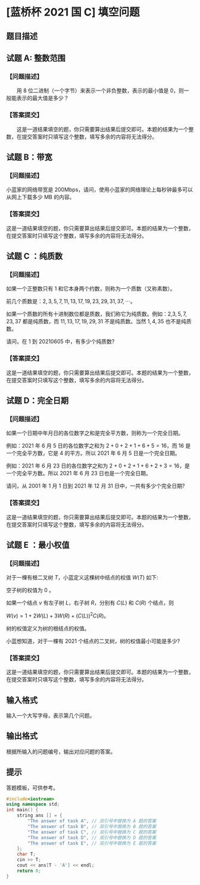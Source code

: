 # [蓝桥杯 2021 国 C] 填空问题

## 题目描述

## 试题 A: 整数范围

### 【问题描述】

  用 $8$ 位二进制（一个字节）来表示一个非负整数，表示的最小值是 $0$，则一般能表示的最大值是多少？

### 【答案提交】

  这是一道结果填空的题，你只需要算出结果后提交即可。本题的结果为一个整数，在提交答案时只填写这个整数，填写多余的内容将无法得分。
  
## 试题 B：带宽

### 【问题描述】

小蓝家的网络带宽是 $200 \mathrm{Mbps}$，请问，使用小蓝家的网络理论上每秒钟最多可以从网上下载多少 $\mathrm{MB}$ 的内容。

### 【答案提交】

这是一道结果填空的题，你只需要算出结果后提交即可。本题的结果为一个整数，在提交答案时只填写这个整数，填写多余的内容将无法得分。
  
## 试题 C ：纯质数

### 【问题描述】

如果一个正整数只有 $1$  和它本身两个约数，则称为一个质数（又称素数）。

前几个质数是：$2,3,5,7,11,13,17,19,23,29,31,37,\cdots$。

如果一个质数的所有十进制数位都是质数，我们称它为纯质数。例如：2,$3,5,7,23,37$ 都是纯质数，而 $11,13,17,19,29,31$ 不是纯质数。当然 $1,4,35$ 也不是纯质数。

请问，在 $1$  到 $20210605$  中，有多少个纯质数?

### 【答案提交】

这是一道结果填空的题，你只需要算出结果后提交即可。本题的结果为一个整数，在提交答案时只填写这个整数，填写多余的内容将无法得分。

## 试题 D：完全日期

### 【问题描述】

如果一个日期中年月日的各位数字之和是完全平方数，则称为一个完全日期。

例如：2021 年 $6$  月 $5$  日的各位数字之和为 $2+0+2+1+6+5=16$，而 $16$  是一个完全平方数，它是 $4$  的平方。所以 $2021$  年 $6$  月 $5$  日是一个完全日期。

例如：2021 年 $6$  月 $23$  日的各位数字之和为 $2+0+2+1+6+2+3=16$，是一个完全平方数。所以 $2021$  年 $6$  月 $23$  日也是一个完全日期。

请问，从 $2001$  年 $1$  月 $1$  日到 $2021$  年 $12$  月 $31$  日中，一共有多少个完全日期?

### 【答案提交】

这是一道结果填空的题，你只需要算出结果后提交即可。本题的结果为一个整数，在提交答案时只填写这个整数，填写多余的内容将无法得分。

## 试题 E ：最小权值

### 【问题描述】

对于一棵有根二叉树 $T$，小蓝定义这棵树中结点的权值 $W(T)$ 如下:

空子树的权值为 $0$ 。

如果一个结点 $v$ 有左子树 $L$，右子树 $R$，分别有 $C(L)$ 和 $C(R)$ 个结点，则

$W(v)=1+2 W(L)+3 W(R)+(C(L))^{2} C(R)$。

树的权值定义为树的根结点的权值。

小蓝想知道，对于一棵有 $2021$  个结点的二叉树，树的权值最小可能是多少?

### 【答案提交】

这是一道结果填空的题，你只需要算出结果后提交即可。本题的结果为一个整数，在提交答案时只填写这个整数，填写多余的内容将无法得分。

## 输入格式

输入一个大写字母，表示第几个问题。

## 输出格式

根据所输入的问题编号，输出对应问题的答案。

## 提示

答题模板，可供参考。

```cpp
#include<iostream>
using namespace std;
int main() {
    string ans [] = {
        "The answer of task A", // 双引号中替换为 A 题的答案
        "The answer of task B", // 双引号中替换为 B 题的答案
        "The answer of task C", // 双引号中替换为 C 题的答案
        "The answer of task D", // 双引号中替换为 D 题的答案
        "The answer of task E", // 双引号中替换为 E 题的答案
    };
    char T;
    cin >> T;
    cout << ans[T - 'A'] << endl;
    return 0;
}
```
